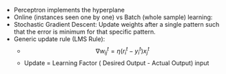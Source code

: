 - Perceptron implements the hyperplane
- Online (instances seen one by one) vs Batch (whole sample) learning:
- Stochastic Gradient Descent: Update weights after a single pattern such that the error is minimum for that specific pattern.
- Generic update rule (LMS Rule):
	- $$\nabla w_{ij}^{t}= \eta(r^{t}_{i}-y^{t}_{i})x^{t}_{j}$$
	- Update = Learning Factor ( Desired Output - Actual Output) input